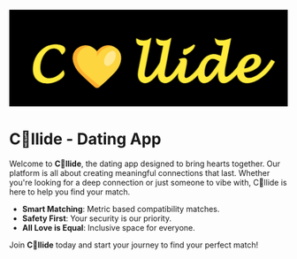 ![Collide](showcase\Collide.png)
# C💛llide - Dating App

Welcome to **C💛llide**, the dating app designed to bring hearts together. Our platform is all about creating meaningful connections that last. Whether you're looking for a deep connection or just someone to vibe with, C💛llide is here to help you find your match.


- **Smart Matching**: Metric based compatibility matches.
- **Safety First**: Your security is our priority.
- **All Love is Equal**: Inclusive space for everyone.

Join **C💛llide** today and start your journey to find your perfect match!